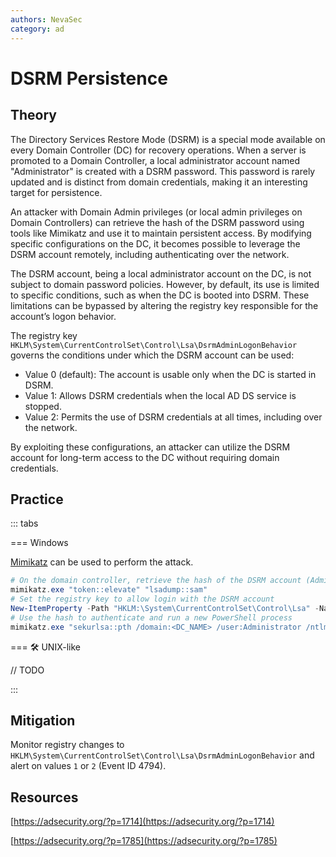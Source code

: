 ```yaml
---
authors: NevaSec
category: ad
---
```


# DSRM Persistence

## Theory

The Directory Services Restore Mode (DSRM) is a special mode available on every Domain Controller (DC) for recovery operations. When a server is promoted to a Domain Controller, a local administrator account named "Administrator" is created with a DSRM password. This password is rarely updated and is distinct from domain credentials, making it an interesting target for persistence.

An attacker with Domain Admin privileges (or local admin privileges on Domain Controllers) can retrieve the hash of the DSRM password using tools like Mimikatz and use it to maintain persistent access. By modifying specific configurations on the DC, it becomes possible to leverage the DSRM account remotely, including authenticating over the network.

The DSRM account, being a local administrator account on the DC, is not subject to domain password policies. However, by default, its use is limited to specific conditions, such as when the DC is booted into DSRM. These limitations can be bypassed by altering the registry key responsible for the account’s logon behavior.

The registry key `HKLM\System\CurrentControlSet\Control\Lsa\DsrmAdminLogonBehavior` governs the conditions under which the DSRM account can be used:

- Value 0 (default): The account is usable only when the DC is started in DSRM.
- Value 1: Allows DSRM credentials when the local AD DS service is stopped.
- Value 2: Permits the use of DSRM credentials at all times, including over the network.

By exploiting these configurations, an attacker can utilize the DSRM account for long-term access to the DC without requiring domain credentials.

## Practice 

::: tabs

=== Windows

[Mimikatz](https://github.com/gentilkiwi/mimikatz) can be used to perform the attack.

```powershell
# On the domain controller, retrieve the hash of the DSRM account (Administrator)
mimikatz.exe "token::elevate" "lsadump::sam"
# Set the registry key to allow login with the DSRM account
New-ItemProperty -Path "HKLM:\System\CurrentControlSet\Control\Lsa" -Name "DsrmAdminLogonBehavior" -Value 2 -PropertyType DWORD
# Use the hash to authenticate and run a new PowerShell process
mimikatz.exe "sekurlsa::pth /domain:<DC_NAME> /user:Administrator /ntlm:<NTLM_HASH> /run:powershell.exe"
```

=== 🛠️ UNIX-like

// TODO

:::

## Mitigation

Monitor registry changes to `HKLM\System\CurrentControlSet\Control\Lsa\DsrmAdminLogonBehavior` and alert on values `1` or `2` (Event ID 4794).

## Resources

[https://adsecurity.org/?p=1714](https://adsecurity.org/?p=1714)

[https://adsecurity.org/?p=1785](https://adsecurity.org/?p=1785)
